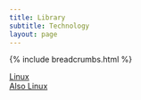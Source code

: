 ```yaml
---
title: Library
subtitle: Technology
layout: page
---
```

{% include breadcrumbs.html %}

<a href="linux">Linux</a><br>
[Also Linux](linux)
